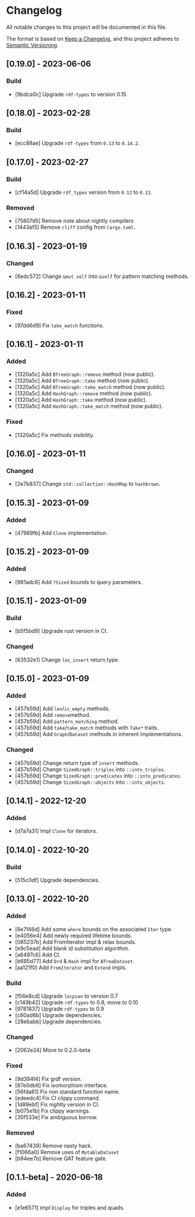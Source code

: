 # Changelog

All notable changes to this project will be documented in this file.

The format is based on [Keep a Changelog](https://keepachangelog.com/en/1.0.0/),
and this project adheres to [Semantic Versioning](https://semver.org/spec/v2.0.0.html).

## [0.19.0] - 2023-06-06

### Build

- [9bdca0c] Upgrade `rdf-types` to version 0.15

## [0.18.0] - 2023-02-28

### Build

- [ecc88ae] Upgrade `rdf-types` from `0.13` to `0.14.2`.

## [0.17.0] - 2023-02-27

### Build

- [cf14a5d] Upgrade `rdf_types` version from `0.12` to `0.13`.

### Removed

- [75807d5] Remove note about nightly compilers
- [1443af5] Remove `cliff` config from `Cargo.toml`.

## [0.16.3] - 2023-01-19

### Changed

- [6edc572] Change `&mut self` into `&self` for pattern matching methods.

## [0.16.2] - 2023-01-11

### Fixed

- [97dd6d9] Fix `take_match` functions.

## [0.16.1] - 2023-01-11

### Added

- [1320a5c] Add `BTreeGraph::remove` method (now public).
- [1320a5c] Add `BTreeGraph::take` method (now public).
- [1320a5c] Add `BTreeGraph::take_match` method (now public).
- [1320a5c] Add `HashGraph::remove` method (now public).
- [1320a5c] Add `HashGraph::take` method (now public).
- [1320a5c] Add `HashGraph::take_match` method (now public).

### Fixed

- [1320a5c] Fix methods visibility.

## [0.16.0] - 2023-01-11

### Changed

- [2e7b837] Change `std::collection::HashMap` to `hashbrown`.

## [0.15.3] - 2023-01-09

### Added

- [47969fb] Add `Clone` implementation.

## [0.15.2] - 2023-01-09

### Added

- [981adc6] Add `?Sized` bounds to query parameters.

## [0.15.1] - 2023-01-09

### Build

- [b5f5bd9] Upgrade rust version in CI.

### Changed

- [63532e1] Change `loc_insert` return type.

## [0.15.0] - 2023-01-09

### Added

- [457b59d] Add `len`/`is_empty` methods.
- [457b59d] Add `remove`method.
- [457b59d] Add `pattern_matching` method.
- [457b59d] Add `take`/`take_match` methods with `Take*` traits.
- [457b59d] Add `Graph`/`Dataset` methods in inherent implementations.

### Changed

- [457b59d] Change return type of `insert` methods.
- [457b59d] Change `SizedGraph::triples` into `::into_triples`.
- [457b59d] Change `SizedGraph::predicates` into `::into_predicates`.
- [457b59d] Change `SizedGraph::objects` into `::into_objects`.

## [0.14.1] - 2022-12-20

### Added

- [d7a7a31] Impl `Clone` for iterators.

## [0.14.0] - 2022-10-20

### Build

- [515c0df] Upgrade dependencies.

## [0.13.0] - 2022-10-20

### Added

- [6e7f46d] Add some `where` bounds on the associated `Iter` type.
- [e4056e4] Add newly required lifetime bounds.
- [085237b] Add FromIterator impl & relax bounds.
- [e9c5ead] Add blank id substitution algorithm.
- [a6497c6] Add CI.
- [b685d77] Add `Ord` & `Hash` impl for `BTreeDataset`.
- [aa121f0] Add `FromIterator` and `Extend` impls.

### Build

- [f56e8cd] Upgrade `locpsan` to version 0.7
- [c149b42] Upgrade `rdf-types` to 0.8, move to 0.10
- [9781837] Upgrade `rdf-types` to 0.9
- [c80ad6b] Upgrade dependencies.
- [28ebabb] Upgrade dependencies.

### Changed

- [2062e24] Move to 0.2.0-beta

### Fixed

- [9d394f4] Fix grdf version.
- [87e0db6] Fix isomorphism interface.
- [56fda81] Fix non standard function name.
- [edeedc4] Fix CI clippy command.
- [1d89ebf] Fix nightly version in CI.
- [b075e1b] Fix clippy warnings.
- [35f533e] Fix ambiguous borrow.

### Removed

- [ba67439] Remove nasty hack.
- [f1066a0] Remove uses of `MutableDataset`
- [b94ee7b] Remove GAT feature gate.

## [0.1.1-beta] - 2020-06-18

### Added

- [e1e6571] impl `Display` for triples and quads.

